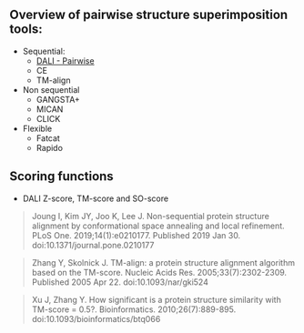## Overview of pairwise structure superimposition tools:
- Sequential: 
  - [DALI - Pairwise](http://ekhidna2.biocenter.helsinki.fi/dali/)
  - CE
  - TM-align
- Non sequential
  - GANGSTA+
  - MICAN
  - CLICK
- Flexible
  - Fatcat
  - Rapido

## Scoring functions
- DALI Z-score, TM-score and SO-score

> Joung I, Kim JY, Joo K, Lee J. Non-sequential protein structure alignment by conformational space annealing and local refinement. PLoS One. 2019;14(1):e0210177. Published 2019 Jan 30. doi:10.1371/journal.pone.0210177

> Zhang Y, Skolnick J. TM-align: a protein structure alignment algorithm based on the TM-score. Nucleic Acids Res. 2005;33(7):2302-2309. Published 2005 Apr 22. doi:10.1093/nar/gki524

> Xu J, Zhang Y. How significant is a protein structure similarity with TM-score = 0.5?. Bioinformatics. 2010;26(7):889-895. doi:10.1093/bioinformatics/btq066

